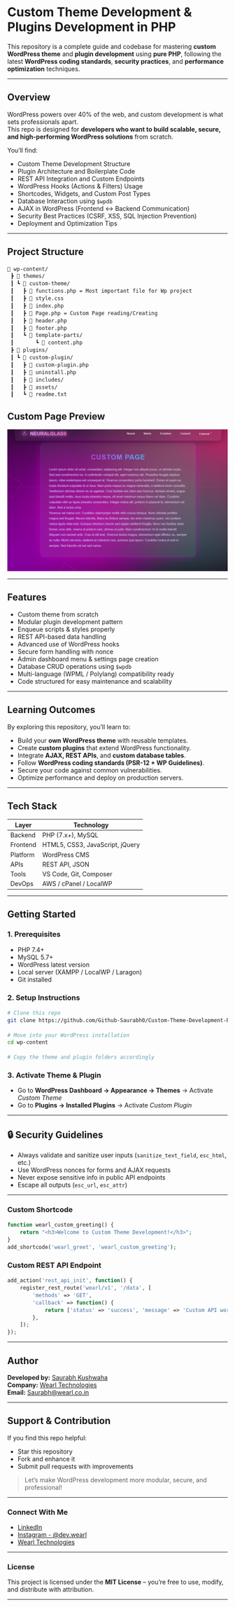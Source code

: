# Custom Theme Development & Plugins Development in PHP

This repository is a complete guide and codebase for mastering **custom WordPress theme** and **plugin development** using **pure PHP**, following the latest **WordPress coding standards**, **security practices**, and **performance optimization** techniques.

---

## Overview

WordPress powers over 40% of the web, and custom development is what sets professionals apart.  
This repo is designed for **developers who want to build scalable, secure, and high-performing WordPress solutions** from scratch.

You’ll find:
- Custom Theme Development Structure  
- Plugin Architecture and Boilerplate Code  
- REST API Integration and Custom Endpoints  
- WordPress Hooks (Actions & Filters) Usage  
- Shortcodes, Widgets, and Custom Post Types  
- Database Interaction using `$wpdb`  
- AJAX in WordPress (Frontend ↔ Backend Communication)  
- Security Best Practices (CSRF, XSS, SQL Injection Prevention)  
- Deployment and Optimization Tips  

---

## Project Structure

```bash
📁 wp-content/
 ┣ 📂 themes/
 ┃ ┗ 📂 custom-theme/
 ┃   ┣ 📜 functions.php = Most important file for Wp project
 ┃   ┣ 📜 style.css
 ┃   ┣ 📜 index.php
 ┃   ┣ 📜 Page.php = Custom Page reading/Creating
 ┃   ┣ 📜 header.php
 ┃   ┣ 📜 footer.php
 ┃   ┗ 📂 template-parts/
 ┃       ┗ 📜 content.php
 ┣ 📂 plugins/
 ┃ ┗ 📂 custom-plugin/
 ┃   ┣ 📜 custom-plugin.php
 ┃   ┣ 📜 uninstall.php
 ┃   ┣ 📂 includes/
 ┃   ┣ 📂 assets/
 ┃   ┗ 📜 readme.txt
```

##  Custom Page Preview
![Preview](Screens\Custompage.png)


---

## Features

- Custom theme from scratch  
- Modular plugin development pattern  
- Enqueue scripts & styles properly  
- REST API-based data handling  
- Advanced use of WordPress hooks  
- Secure form handling with nonce  
- Admin dashboard menu & settings page creation  
- Database CRUD operations using `$wpdb`  
- Multi-language (WPML / Polylang) compatibility ready  
- Code structured for easy maintenance and scalability  

---

## Learning Outcomes

By exploring this repository, you’ll learn to:

- Build your **own WordPress theme** with reusable templates.  
- Create **custom plugins** that extend WordPress functionality.  
- Integrate **AJAX, REST APIs**, and **custom database tables**.  
- Follow **WordPress coding standards (PSR-12 + WP Guidelines)**.  
- Secure your code against common vulnerabilities.  
- Optimize performance and deploy on production servers.

---

## Tech Stack

| Layer | Technology |
|-------|-------------|
| Backend | PHP (7.x+), MySQL |
| Frontend | HTML5, CSS3, JavaScript, jQuery |
| Platform | WordPress CMS |
| APIs | REST API, JSON |
| Tools | VS Code, Git, Composer |
| DevOps | AWS / cPanel / LocalWP |

---

## Getting Started

### 1️. Prerequisites
- PHP 7.4+  
- MySQL 5.7+  
- WordPress latest version  
- Local server (XAMPP / LocalWP / Laragon)  
- Git installed  

### 2️. Setup Instructions
```bash
# Clone this repo
git clone https://github.com/Github-Saurabh0/Custom-Theme-Development-Plugins-Development-in-PhP.git

# Move into your WordPress installation
cd wp-content

# Copy the theme and plugin folders accordingly
```

### 3️. Activate Theme & Plugin
- Go to **WordPress Dashboard → Appearance → Themes** → Activate *Custom Theme*  
- Go to **Plugins → Installed Plugins** → Activate *Custom Plugin*  

---

## 🔒 Security Guidelines

- Always validate and sanitize user inputs (`sanitize_text_field`, `esc_html`, etc.)  
- Use WordPress nonces for forms and AJAX requests  
- Never expose sensitive info in public API endpoints  
- Escape all outputs (`esc_url`, `esc_attr`)  

---

### Custom Shortcode
```php
function wearl_custom_greeting() {
    return "<h3>Welcome to Custom Theme Development!</h3>";
}
add_shortcode('wearl_greet', 'wearl_custom_greeting');
```

### Custom REST API Endpoint
```php
add_action('rest_api_init', function() {
    register_rest_route('wearl/v1', '/data', [
        'methods' => 'GET',
        'callback' => function() {
            return ['status' => 'success', 'message' => 'Custom API working fine!'];
        },
    ]);
});
```

---

## Author

**Developed by:** [Saurabh Kushwaha](https://www.linkedin.com/in/saurabh884095/)  
**Company:** [Wearl Technologies](https://wearl.co.in)  
**Email:** Saurabh@wearl.co.in 

---

## Support & Contribution

If you find this repo helpful:
- Star this repository  
- Fork and enhance it  
- Submit pull requests with improvements  

> Let’s make WordPress development more modular, secure, and professional!

---

### Connect With Me
- [LinkedIn](https://www.linkedin.com/in/saurabh884095/)
- [Instagram - @dev.wearl](https://www.instagram.com/dev.wearl)
- [Wearl Technologies](https://wearl.co.in)

---

### License
This project is licensed under the **MIT License** – you’re free to use, modify, and distribute with attribution.

---
